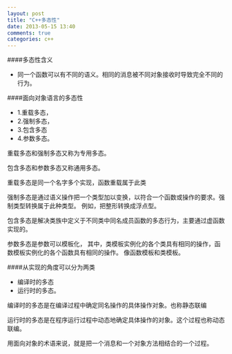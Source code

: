 ```yaml
---
layout: post
title: "C++多态性"
date: 2013-05-15 13:40
comments: true
categories: c++
---
```



####多态性含义
* 同一个函数可以有不同的语义。相同的消息被不同对象接收时导致完全不同的行为。

####面向对象语言的多态性

* 1.重载多态，
* 2.强制多态，
* 3.包含多态
* 4.参数多态。

重载多态和强制多态又称为专用多态。

包含多态和参数多态又称通用多态。

重载多态是同一个名字多个实现，函数重载属于此类

强制多态是通过语义操作把一个类型加以变换，以符合一个函数或操作的要求。强制类型转换属于此种类型。
例如，把整形转换成浮点型。

包含多态是解决类族中定义于不同类中同名成员函数的多态行为，主要通过虚函数实现的。

参数多态是参数可以模板化，
其中，类模板实例化的各个类具有相同的操作，函数模板实例化的各个函数具有相同的操作。
像函数模板和类模板。

####从实现的角度可以分为两类
* 编译时的多态
* 运行时的多态。

编译时的多态是在编译过程中确定同名操作的具体操作对象。也称静态联编

运行时的多态是在程序运行过程中动态地确定具体操作的对象。这个过程也称动态联编。

用面向对象的术语来说，就是把一个消息和一个对象方法相结合的一个过程。
